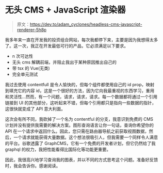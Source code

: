 # 无头 CMS + JavaScript 渲染器

> 原文：<https://dev.to/adam_cyclones/headless-cms-javascript-renderer-5h8p>

我多年来一直在开发我的投资组合网站，每次我都停下来，主要是因为我想得太多了。这一次，我正在开发最低可行的产品，它必须满足以下要求。

*   n 次可达性
*   无头 cms 解耦前端，并阻止我出于某种原因推出自己的
*   带 tsx 的 Vue(无类)
*   完全单元测试

我过去使用 contentfull 是令人愉快的，但每个组件都使用自己的 id prop，映射到填充它的内容 id，这是一个很好的方法，因为它向我最重视的东西学习，重用和灵活性...然而，有一个问题，请求，请求，请求。每一个数据都将通过一个引用链接到 UI 的其他部分，这听起来不错，但每个引用都只是指向一些数据的指针，这很快就变成了 API 意大利面。

这次会有所不同，我砍掉了一个名为 contentful 的分支，我意识到免费的 CMS 计划并没有提供我需要的解决方案。图形查询语言让你一句话，查询你希望你的 API 在一个请求中返回什么。因此，您只需在路由器导航之前获取视图数据，然后，一个请求就能获得大量数据。这个想法很吸引人，但我需要一个同样令人满意的平台。谷歌透露了 GraphCMS，它有一个免费的开发者计划，但它仍然给了我 graphql 的权力，我把性能看得比国际化等功能更重要。

因此，我很高兴地学习查询我的图表，并以不同的方式思考这个问题。准备好反馈时，我会告诉你。感谢阅读。